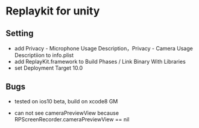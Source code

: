 # Replaykit for unity

## Setting

* add Privacy - Microphone Usage Description，Privacy - Camera Usage Descriptiion to info.plist
* add ReplayKit.framework to Build Phases / Link Binary With Libraries
* set Deployment Target 10.0

## Bugs

* tested on ios10 beta, build on xcode8 GM

* can not see cameraPreviewView because RPScreenRecorder.cameraPreviewView == nil

  ​